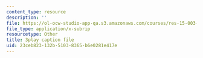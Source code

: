 ```yaml
---
content_type: resource
description: ''
file: https://ol-ocw-studio-app-qa.s3.amazonaws.com/courses/res-15-003-shaping-the-future-of-work-15-662x-spring-2016/23ceb823132b51038365b6e0281e417e_DidA5vk0h_U.vtt
file_type: application/x-subrip
resourcetype: Other
title: 3play caption file
uid: 23ceb823-132b-5103-8365-b6e0281e417e
---
```

